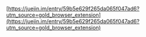[https://juejin.im/entry/59b5e629f265da065f047ad6?utm_source=gold_browser_extension](https://juejin.im/entry/59b5e629f265da065f047ad6?utm_source=gold_browser_extension)